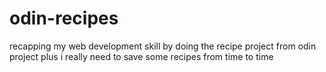 # odin-recipes
recapping my web development skill by doing the recipe project from odin project
plus i really need to save some recipes from time to time
